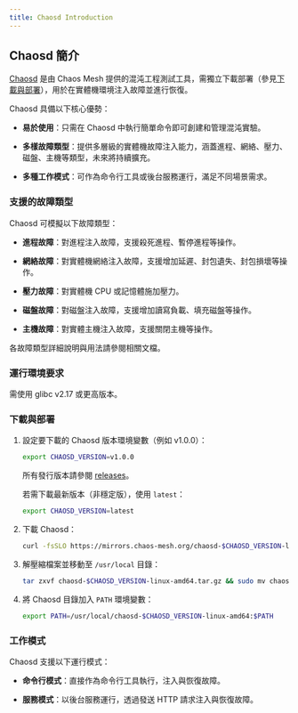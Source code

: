 ```yaml
---
title: Chaosd Introduction
---
```


## Chaosd 簡介

[Chaosd](https://github.com/chaos-mesh/chaosd) 是由 Chaos Mesh 提供的混沌工程測試工具，需獨立下載部署（參見[下載與部署](#download-and-deploy)），用於在實體機環境注入故障並進行恢復。

Chaosd 具備以下核心優勢：

- **易於使用**：只需在 Chaosd 中執行簡單命令即可創建和管理混沌實驗。

- **多樣故障類型**：提供多層級的實體機故障注入能力，涵蓋進程、網絡、壓力、磁盤、主機等類型，未來將持續擴充。

- **多種工作模式**：可作為命令行工具或後台服務運行，滿足不同場景需求。

### 支援的故障類型

Chaosd 可模擬以下故障類型：

- **進程故障**：對進程注入故障，支援殺死進程、暫停進程等操作。

- **網絡故障**：對實體機網絡注入故障，支援增加延遲、封包遺失、封包損壞等操作。

- **壓力故障**：對實體機 CPU 或記憶體施加壓力。

- **磁盤故障**：對磁盤注入故障，支援增加讀寫負載、填充磁盤等操作。

- **主機故障**：對實體主機注入故障，支援關閉主機等操作。

各故障類型詳細說明與用法請參閱相關文檔。

### 運行環境要求

需使用 glibc v2.17 或更高版本。

### 下載與部署

1. 設定要下載的 Chaosd 版本環境變數（例如 v1.0.0）：

   ```bash
   export CHAOSD_VERSION=v1.0.0
   ```

   所有發行版本請參閱 [releases](https://github.com/chaos-mesh/chaosd/releases)。

   若需下載最新版本（非穩定版），使用 `latest`：

   ```bash
   export CHAOSD_VERSION=latest
   ```

2. 下載 Chaosd：

   ```bash
   curl -fsSLO https://mirrors.chaos-mesh.org/chaosd-$CHAOSD_VERSION-linux-amd64.tar.gz
   ```

3. 解壓縮檔案並移動至 `/usr/local` 目錄：

   ```bash
   tar zxvf chaosd-$CHAOSD_VERSION-linux-amd64.tar.gz && sudo mv chaosd-$CHAOSD_VERSION-linux-amd64 /usr/local/
   ```

4. 將 Chaosd 目錄加入 `PATH` 環境變數：

   ```bash
   export PATH=/usr/local/chaosd-$CHAOSD_VERSION-linux-amd64:$PATH
   ```

### 工作模式

Chaosd 支援以下運行模式：

- **命令行模式**：直接作為命令行工具執行，注入與恢復故障。

- **服務模式**：以後台服務運行，透過發送 HTTP 請求注入與恢復故障。